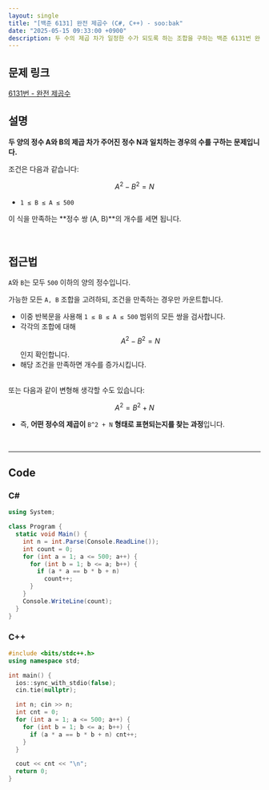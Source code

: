 ```yaml
---
layout: single
title: "[백준 6131] 완전 제곱수 (C#, C++) - soo:bak"
date: "2025-05-15 09:33:00 +0900"
description: 두 수의 제곱 차가 일정한 수가 되도록 하는 조합을 구하는 백준 6131번 완전 제곱수 문제의 C# 및 C++ 풀이 및 해설
---
```


## 문제 링크
[6131번 - 완전 제곱수](https://www.acmicpc.net/problem/6131)

## 설명
**두 양의 정수 A와 B의 제곱 차가 주어진 정수 N과 일치하는 경우의 수를 구하는 문제입니다.**

조건은 다음과 같습니다:

$$A^2 - B^2 = N$$

- `1 ≤ B ≤ A ≤ 500`

이 식을 만족하는 **정수 쌍 (A, B)**의 개수를 세면 됩니다.

<br>

## 접근법

`A`와 `B`는 모두 `500` 이하의 양의 정수입니다.

가능한 모든 `A, B` 조합을 고려하되, 조건을 만족하는 경우만 카운트합니다.

- 이중 반복문을 사용해 `1 ≤ B ≤ A ≤ 500` 범위의 모든 쌍을 검사합니다.
- 각각의 조합에 대해 $$A^2 - B^2 = N$$ 인지 확인합니다.
- 해당 조건을 만족하면 개수를 증가시킵니다.

<br>
또는 다음과 같이 변형해 생각할 수도 있습니다:

$$A^2 = B^2 + N$$
- 즉, **어떤 정수의 제곱이** `B^2 + N` **형태로 표현되는지를 찾는 과정**입니다.

<br>

---

## Code

### C#

```csharp
using System;

class Program {
  static void Main() {
    int n = int.Parse(Console.ReadLine());
    int count = 0;
    for (int a = 1; a <= 500; a++) {
      for (int b = 1; b <= a; b++) {
        if (a * a == b * b + n)
          count++;
      }
    }
    Console.WriteLine(count);
  }
}
```

### C++

```cpp
#include <bits/stdc++.h>
using namespace std;

int main() {
  ios::sync_with_stdio(false);
  cin.tie(nullptr);

  int n; cin >> n;
  int cnt = 0;
  for (int a = 1; a <= 500; a++) {
    for (int b = 1; b <= a; b++) {
      if (a * a == b * b + n) cnt++;
    }
  }

  cout << cnt << "\n";
  return 0;
}
```
